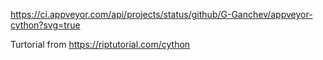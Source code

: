 https://ci.appveyor.com/api/projects/status/github/G-Ganchev/appveyor-cython?svg=true

Turtorial from https://riptutorial.com/cython